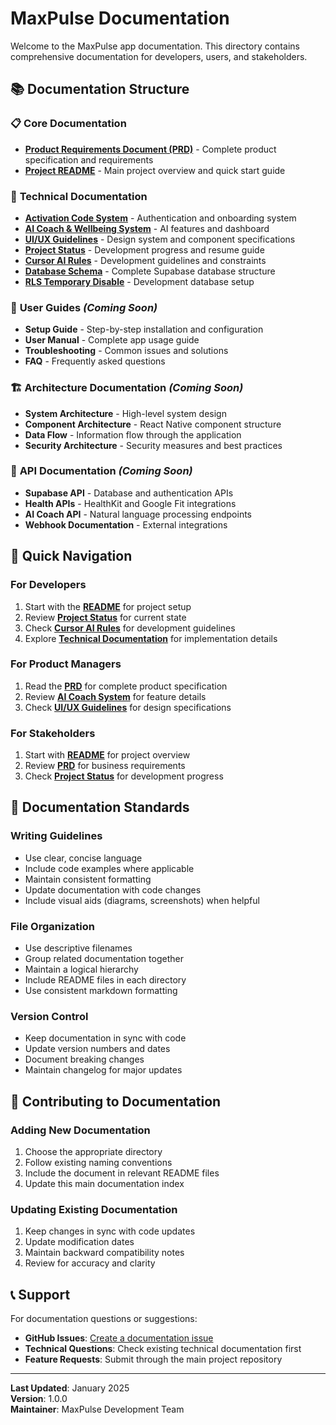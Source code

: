 # MaxPulse Documentation

Welcome to the MaxPulse app documentation. This directory contains comprehensive documentation for developers, users, and stakeholders.

## 📚 Documentation Structure

### 📋 **Core Documentation**
- **[Product Requirements Document (PRD)](PRD.md)** - Complete product specification and requirements
- **[Project README](../README.md)** - Main project overview and quick start guide

### 🔧 **Technical Documentation**
- **[Activation Code System](technical/ACTIVATION_CODE_SYSTEM.md)** - Authentication and onboarding system
- **[AI Coach & Wellbeing System](technical/AI_COACH_WELLBEING_SYSTEM.md)** - AI features and dashboard
- **[UI/UX Guidelines](technical/ui/ux.md)** - Design system and component specifications
- **[Project Status](technical/PROJECT_STATUS.md)** - Development progress and resume guide
- **[Cursor AI Rules](technical/CURSOR_AI_RULES.md)** - Development guidelines and constraints
- **[Database Schema](technical/supabase_schema.sql)** - Complete Supabase database structure
- **[RLS Temporary Disable](technical/disable_rls_temp.sql)** - Development database setup

### 👥 **User Guides** *(Coming Soon)*
- **Setup Guide** - Step-by-step installation and configuration
- **User Manual** - Complete app usage guide
- **Troubleshooting** - Common issues and solutions
- **FAQ** - Frequently asked questions

### 🏗️ **Architecture Documentation** *(Coming Soon)*
- **System Architecture** - High-level system design
- **Component Architecture** - React Native component structure
- **Data Flow** - Information flow through the application
- **Security Architecture** - Security measures and best practices

### 🔌 **API Documentation** *(Coming Soon)*
- **Supabase API** - Database and authentication APIs
- **Health APIs** - HealthKit and Google Fit integrations
- **AI Coach API** - Natural language processing endpoints
- **Webhook Documentation** - External integrations

## 🚀 Quick Navigation

### For Developers
1. Start with the **[README](../README.md)** for project setup
2. Review **[Project Status](technical/PROJECT_STATUS.md)** for current state
3. Check **[Cursor AI Rules](technical/CURSOR_AI_RULES.md)** for development guidelines
4. Explore **[Technical Documentation](technical/)** for implementation details

### For Product Managers
1. Read the **[PRD](PRD.md)** for complete product specification
2. Review **[AI Coach System](technical/AI_COACH_WELLBEING_SYSTEM.md)** for feature details
3. Check **[UI/UX Guidelines](technical/ui/ux.md)** for design specifications

### For Stakeholders
1. Start with **[README](../README.md)** for project overview
2. Review **[PRD](PRD.md)** for business requirements
3. Check **[Project Status](technical/PROJECT_STATUS.md)** for development progress

## 📝 Documentation Standards

### Writing Guidelines
- Use clear, concise language
- Include code examples where applicable
- Maintain consistent formatting
- Update documentation with code changes
- Include visual aids (diagrams, screenshots) when helpful

### File Organization
- Use descriptive filenames
- Group related documentation together
- Maintain a logical hierarchy
- Include README files in each directory
- Use consistent markdown formatting

### Version Control
- Keep documentation in sync with code
- Update version numbers and dates
- Document breaking changes
- Maintain changelog for major updates

## 🔄 Contributing to Documentation

### Adding New Documentation
1. Choose the appropriate directory
2. Follow existing naming conventions
3. Include the document in relevant README files
4. Update this main documentation index

### Updating Existing Documentation
1. Keep changes in sync with code updates
2. Update modification dates
3. Maintain backward compatibility notes
4. Review for accuracy and clarity

## 📞 Support

For documentation questions or suggestions:
- **GitHub Issues**: [Create a documentation issue](https://github.com/KitchAIv1/maxpulse-app/issues)
- **Technical Questions**: Check existing technical documentation first
- **Feature Requests**: Submit through the main project repository

---

**Last Updated**: January 2025  
**Version**: 1.0.0  
**Maintainer**: MaxPulse Development Team
